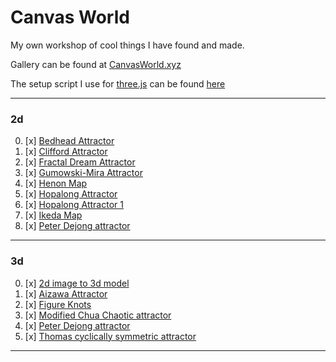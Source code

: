 
# Canvas World

My own workshop of cool things I have found and made.

Gallery can be found at [CanvasWorld.xyz](http://CanvasWorld.xyz)

The setup script I use for [three.js](https://threejs.org/) can be found [here](/ThreeSetup.js)

----


### 2d
0. [x] [Bedhead Attractor](http://canvasworld.xyz/2d_Bedhead_Attractor)
1. [x] [Clifford Attractor](http://canvasworld.xyz/2d_Clifford_Attractor)
2. [x] [Fractal Dream Attractor](http://canvasworld.xyz/2d_Fractal_Dream_Attractor)
3. [x] [Gumowski-Mira Attractor](http://canvasworld.xyz/2d_Gumowski-Mira_Attractor)
4. [x] [Henon Map](http://canvasworld.xyz/2d_Henon_Map)
5. [x] [Hopalong Attractor](http://canvasworld.xyz/2d_Hopalong_Attractor)
6. [x] [Hopalong Attractor 1](http://canvasworld.xyz/2d_Hopalong_Attractor_1)
7. [x] [Ikeda Map](http://canvasworld.xyz/2d_Ikeda_Map)
8. [x] [Peter Dejong attractor](http://canvasworld.xyz/2d_Peter_Dejong_attractor)
---
### 3d
0. [x] [2d image to 3d model](http://canvasworld.xyz/3d_2d_image_to_3d_model)
1. [x] [Aizawa Attractor](http://canvasworld.xyz/3d_Aizawa_Attractor)
2. [x] [Figure Knots](http://canvasworld.xyz/3d_Figure_Knots)
3. [x] [Modified Chua Chaotic attractor](http://canvasworld.xyz/3d_Modified_Chua_Chaotic_attractor)
4. [x] [Peter Dejong attractor](http://canvasworld.xyz/3d_Peter_Dejong_attractor)
5. [x] [Thomas cyclically symmetric attractor](http://canvasworld.xyz/3d_Thomas_cyclically_symmetric_attractor)
---